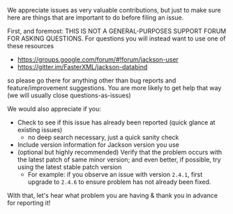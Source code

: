 We appreciate issues as very valuable contributions, but just to make sure here are things that are important to do before filing an issue.

First, and foremost: THIS IS NOT A GENERAL-PURPOSES SUPPORT FORUM FOR ASKING QUESTIONS.
For questions you will instead want to use one of these resources

- https://groups.google.com/forum/#!forum/jackson-user
- https://gitter.im/FasterXML/jackson-databind

so please go there for anything other than bug reports and feature/improvement suggestions.
You are more likely to get help that way (we will usually close questions-as-issues)

We would also appreciate if you:

* Check to see if this issue has already been reported (quick glance at existing issues)
    * no deep search necessary, just a quick sanity check
* Include version information for Jackson version you use
* (optional but highly recommended) Verify that the problem occurs with the latest patch of same minor version; and even better, if possible, try using the latest stable patch version
    * For example: if you observe an issue with version `2.4.1`, first upgrade to `2.4.6` to ensure problem has not already been fixed.

With that, let's hear what problem you are having & thank you in advance for reporting it!
